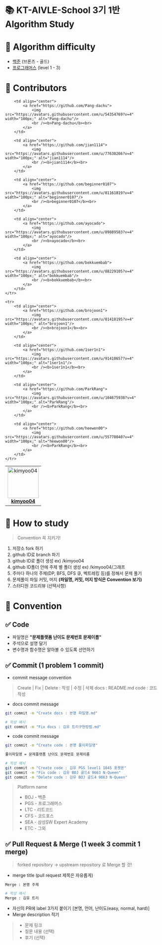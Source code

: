 # 📚 KT-AIVLE-School 3기 1반 Algorithm Study

# 📒 Algorithm **difficulty**

- [백준](https://www.acmicpc.net/) (브론즈 - 골드)
- [프로그래머스](https://programmers.co.kr/learn/challenges?tab=all_challenges) (level 1 - 3)

# 🙋 Contributors

<table>
    <tr>
        <td align="center">
            <a href="https://github.com/kimyoo04">
                <img src="https://avatars.githubusercontent.com/u/58503130?v=4" width="100px;" alt="kimyoo04"/>         
                <br /><b>kimyoo04</b><br>
            </a>
        </td>

        <td align="center">
            <a href="https://github.com/Pang-dachu">
                <img src="https://avatars.githubusercontent.com/u/54354769?v=4" width="100px;" alt="Pang-dachu"/>         
                <br /><b>Pang-dachu</b><br>
            </a>
        </td>

        <td align="center">
            <a href="https://github.com/jian1114">
                <img src="https://avatars.githubusercontent.com/u/77630266?v=4" width="100px;" alt="jian1114"/>         
                <br /><b>jian1114</b><br>
            </a>
        </td>

        <td align="center">
            <a href="https://github.com/beginner0107">
                <img src="https://avatars.githubusercontent.com/u/81161819?v=4" width="100px;" alt="beginner0107"/>         
                <br /><b>beginner0107</b><br>
            </a>
        </td>

        <td align="center">
            <a href="https://github.com/ayocado">
                <img src="https://avatars.githubusercontent.com/u/89889583?v=4" width="100px;" alt="ayocado"/>         
                <br /><b>ayocado</b><br>
            </a>
        </td>

        <td align="center">
            <a href="https://github.com/bokkuembab">
                <img src="https://avatars.githubusercontent.com/u/88229105?v=4" width="100px;" alt="bokkuembab"/>         
                <br /><b>bokkuembab</b><br>
            </a>
        </td>
    </tr>

    <tr>
        <td align="center">
            <a href="https://github.com/brojoon1">
                <img src="https://avatars.githubusercontent.com/u/81418195?v=4" width="100px;" alt="brojoon1"/>         
                <br /><b>brojoon1</b><br>
            </a>
        </td>

        <td align="center">
            <a href="https://github.com/1ser1n1">
                <img src="https://avatars.githubusercontent.com/u/91410657?v=4" width="100px;" alt="1ser1n1"/>         
                <br /><b>1ser1n1</b><br>
            </a>
        </td>

        <td align="center">
            <a href="https://github.com/ParkRang">
                <img src="https://avatars.githubusercontent.com/u/104675938?v=4" width="100px;" alt="ParkRang"/>         
                <br /><b>ParkRang</b><br>
            </a>
        </td>

        <td align="center">
            <a href="https://github.com/heewon00">
                <img src="https://avatars.githubusercontent.com/u/55778040?v=4" width="100px;" alt="heewon00"/>         
                <br /><b>ParkRang</b><br>
            </a>
        </td>
    </tr>
</table>


# 📒 How to study

> Convention 꼭 지키기!

1. 저장소 fork 하기
2. github ID로 branch 파기
3. github ID로 폴더 생성 ex) /kimyoo04
4. github ID폴더 안에 주제 별 폴더 생성 ex) /kimyoo04/그래프
5. 주마다 하나의 주제(DP, BFS, DFS 큐, 벡트레킹 등)를 정해서 문제 풀기
6. 문제풀이 파일 커밋, 머지 **(파일명, 커밋, 머지 방식은 Convention 보기)**
7. 스터디원 코드리뷰 (선택사항)

# 📒 Convention

## ✅ Code

- 파일명은 **"문제플랫폼 난이도 문제번호 문제이름"**
- 주석으로 설명 달기
- 변수명과 함수명은 알아볼 수 있도록 선언하기

## ✅ Commit (1 problem 1 commit)

- commit message convention

> Create | Fix | Delete : 작성 | 수정 | 삭제
>    docs : README.md 
>    code : 코드 작성

- docs commit message

```sh
git commit -m "Create docs : 본명 파일명.md"

# 작성 예시
git commit -m "Fix docs : 김유 트리구현방법.md"
```

- code commit message

```sh
git commit -m "Create code : 본명 풀이파일명"

풀이파일명 = 문제플랫폼 난이도 문제번호 문제이름

# 작성 예시
git commit -m "Create code : 김유 PGS level1 1845 포켓몬"
git commit -m "Fix code : 김유 BOJ 골드4 9663 N-Queen"
git commit -m "Delete code : 김유 BOJ 골드4 9663 N-Queen"
```

> Platform name
>
> - BOJ - 백준
> - PGS - 프로그래머스
> - LTC - 리트코드
> - CFS - 코드포스
> - SEA - 삼성SW Expert Academy
> - ETC - 그외

## ✅ Pull Request & Merge (1 week 3 commit 1 merge)
  
> forked repository -> upstream repository 로 Merge 할 것!

- merge title (pull request 제목은 자유롭게)

```sh
Merge : 본명 주제

# 작성 예시
Merge : 김유 트리
```

- 자신의 PR에 label 3가지 붙이기 [본명, 언어, 난이도(easy, normal, hard)]
- Merge description 적기

>  - 문제 링크
>  - 질문 내용 (선택)
>  - 후기 (선택)
